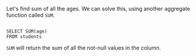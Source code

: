 Let's find sum of all the ages.
We can solve this, using another aggregate function called `SUM`.

<Editor lang="sql" dbName="students1.db">
<code>
SELECT SUM(age)
FROM students
</code>
</Editor>

`SUM` will return the sum of all the not-null values in the column.